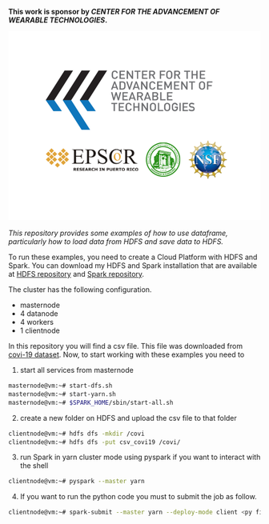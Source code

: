 **This work is sponsor by _CENTER FOR THE ADVANCEMENT OF WEARABLE TECHNOLOGIES_.**

![](CAWT.png)

_This repository provides some examples of how to use dataframe, particularly how to load data from HDFS
and save data to HDFS._

To run these examples, you need to create a Cloud Platform with HDFS and Spark. You can download my HDFS and Spark installation that are available at [HDFS repository](https://github.com/CarlosTheran/Hadoop.git) and [Spark repository](https://github.com/CarlosTheran/Spark.git).

The cluster has the following configuration.
* masternode
* 4 datanode
* 4 workers
* 1 clientnode

In this repository you will find a csv file. This file was downloaded from [covi-19 dataset](https://data.europa.eu/euodp/en/data/dataset/covid-19-coronavirus-data). Now, to start working with these examples you need to

1. start all services from masternode
```bash
masternode@vm:~# start-dfs.sh
masternode@vm:~# start-yarn.sh
masternode@vm:~# $SPARK_HOME/sbin/start-all.sh
```
2. create a new folder on HDFS and upload the csv file to that folder
```bash
clientnode@vm:~# hdfs dfs -mkdir /covi
clientnode@vm:~# hdfs dfs -put csv_covi19 /covi/
```
3. run Spark in yarn cluster mode using pyspark if you want to interact with the shell

```bash
clientnode@vm:~# pyspark --master yarn
```
4. If you want to run the python code you must to submit the job as follow.
```bash
clientnode@vm:~# spark-submit --master yarn --deploy-mode client <py filename>
```

